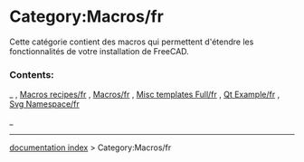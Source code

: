 # Category:Macros/fr
Cette catégorie contient des macros qui permettent d\'étendre les fonctionnalités de votre installation de FreeCAD.

### Contents:

_ , [Macros recipes/fr](Macros_recipes/fr.md) , [Macros/fr](Macros/fr.md) , [Misc templates Full/fr](Misc_templates_Full/fr.md) , [Qt Example/fr](Qt_Example/fr.md) , [Svg Namespace/fr](Svg_Namespace/fr.md)

_

---
[documentation index](../README.md) > Category:Macros/fr
